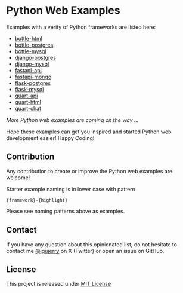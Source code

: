 # Python Web Examples

Examples with a verity of Python frameworks are listed here:

* [bottle-html](bottle-mysql/README.md)
* [bottle-postgres](bottle-postgres/README.md)
* [bottle-mysql](bottle-mysql/README.md)
* [django-postgres](django-postgres/README.md)
* [django-mysql](django-mysql/README.md)
* [fastapi-api](fastapi-api/README.md)
* [fastapi-mongo](fastapi-mongo/README.md)
* [flask-postgres](flask-postgres/README.md)
* [flask-mysql](flask-mysql/README.md)
* [quart-api](quart-api/README.md)
* [quart-html](quart-html/README.md)
* [quart-chat](quart-chat/README.md)

*More Python web examples are coming on the way ...*

Hope these examples can get you inspired and started Python web development easier! Happy Coding!


## Contribution

Any contribution to create or improve the Python web examples are welcome!

Starter example naming is in lower case with pattern
```
{framework}-{highlight}
```
Please see naming patterns above as examples.


## Contact

If you have any question about this opinionated list, do not hesitate to contact me [@jgujerry](https://twitter.com/jgujerry) on X (Twitter) or open an issue on GitHub.


## License

This project is released under [MIT License](LICENSE)
